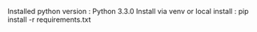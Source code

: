 Installed python version : Python 3.3.0
Install via venv or local install :  pip install -r requirements.txt